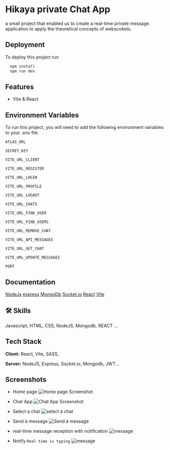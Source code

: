 
# Hikaya private Chat App


a small project that enabled us to create a real-time private message application to apply the theoretical concepts of webscokets.

## Deployment

To deploy this project run

```bash
  npm install  
  npm run dev
```


## Features


- Vite & React


## Environment Variables

To run this project, you will need to add the following environment variables to your .env file

`ATLAS_URL`

`SECRET_KEY`

`VITE_URL_CLIENT`

`VITE_URL_REGISTER`

`VITE_URL_LOGIN`

`VITE_URL_PROFILE`

`VITE_URL_LOGOUT`

`VITE_URL_CHATS`

`VITE_URL_FIND_USER`

`VITE_URL_FIND_USERS`

`VITE_URL_REMOVE_CHAT`

`VITE_URL_API_MESSAGES`

`VITE_URL_GET_CHAT`

`VITE_URL_UPDATE_MESSAGES`

`PORT`




## Documentation

[NodeJs](https://nodejs.org/en/docs)
[express](https://expressjs.com/en/starter/installing.html)
[MongoDb](https://www.mongodb.com/docs/manual/)
[Socket.io](https://socket.io/get-started/chat)
[React](https://fr.legacy.reactjs.org/docs/getting-started.html)
[Vite](https://vitejs.dev/guide/)



## 🛠 Skills
Javascript, HTML, CSS, NodeJS, Mongodb, REACT ...


## Tech Stack

**Client:** React, Vite, SASS, 

**Server:** NodeJS, Express, Socket.io, Mongodb, JWT...


## Screenshots

- Home page
![Home page Screenshot](https://i.postimg.cc/zf4KTQLK/Capture-d-e-cran-2023-05-31-a-11-48-36.jpg)


- Chat App
![Chat App Screenshot](https://i.postimg.cc/FKYn925L/Capture-d-e-cran-2023-05-31-a-11-49-03.jpg)

- Select a chat
![select à chat](https://i.postimg.cc/3RCj7BRG/Capture-d-e-cran-2023-05-31-a-11-49-40.jpg)

- Send à message 
![Send à message](https://i.postimg.cc/DZ2JQKvW/Capture-d-e-cran-2023-05-31-a-11-51-15.jpg)

- real-time message reception with notification
![ message](https://i.postimg.cc/D01wRjwV/Capture-d-e-cran-2023-05-31-a-11-52-00.jpg)

- Notify `Real-time is typing` 
![ message](https://i.postimg.cc/bNMmmm2Y/Capture-d-e-cran-2023-05-31-a-11-52-46.jpg)
